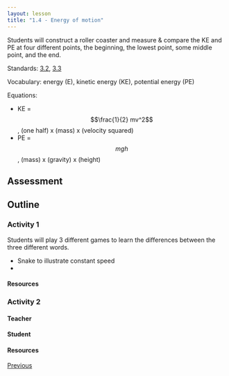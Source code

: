 ```yaml
---
layout: lesson
title: "1.4 - Energy of motion"
---
```

<script src="https://cdn.mathjax.org/mathjax/latest/MathJax.js?config=TeX-AMS-MML_HTMLorMML" type="text/javascript"></script>

<!--<center>
<img src="images/pt-row-col.png" alt="drawing" width="90%"/>
</center>
-->
Students will construct a roller coaster and measure & compare the KE and PE at four different points, the beginning, the lowest point, some middle point, and the end.

Standards: [3.2](/edu-standards/3.2), [3.3](/edu-standards/3.3)

Vocabulary: energy (E), kinetic energy (KE), potential energy (PE)

Equations:

  * KE = $$\frac{1}{2} mv^2$$, (one half) x (mass) x (velocity squared)
  * PE = $$mgh$$, (mass) x (gravity) x (height)

<!--more-->
## Assessment

## Outline

### Activity 1
Students will play 3 different games to learn the differences between the three different words.
  * Snake to illustrate constant speed
  * 

#### Resources

### Activity 2
#### Teacher

#### Student

#### Resources



[Previous](./1.3-momentum)

